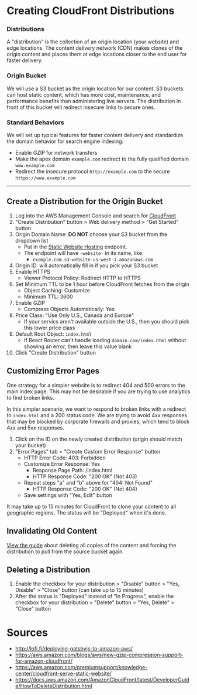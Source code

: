 # Creating CloudFront Distributions

### Distributions
A "distribution" is the collection of an origin location (your website) and edge locations. The content delivery network (CDN) makes clones of the origin content and places them at edge locations closer to the end user for faster delivery.

### Origin Bucket
We will use a S3 bucket as the origin location for our content. S3 buckets can host static content, which has more cost, maintenance, and performance benefits than administering live servers. The distribution in front of this bucket will redirect insecure links to secure ones.

### Standard Behaviors
We will set up typical features for faster content delivery and standardize the domain behavior for search engine indexing:
  * Enable GZIP for network transfers
  * Make the apex domain `example.com` redirect to the fully qualified domain `www.example.com`
  * Redirect the insecure protocol `http://example.com` to the secure `https://www.example.com`

---

## Create a Distribution for the Origin Bucket
1. Log into the AWS Management Console and search for [CloudFront](https://console.aws.amazon.com/cloudfront/home?#)
1. "Create Distribution" button > Web delivery method > "Get Started" button
1. Origin Domain Name: **DO NOT** choose your S3 bucket from the dropdown list
    * Put in the [Static Website Hosting](./AWS-CLI-Cheatsheet.md#notes-on-static-website-hosting-links) endpoint.
    * The endpoint will have `-website-` in its name, like:
      * `example.com.s3-website-us-west-1.amazonaws.com`
1. Origin ID: will automatically fill in if you pick your S3 bucket
1. Enable HTTPS
    * Viewer Protocol Policy: Redirect HTTP to HTTPS
1. Set Minimum TTL to be 1 hour before CloudFront fetches from the origin
    * Object Caching: Customize
    * Minimum TTL: 3600
1. Enable GZIP
    * Compress Objects Automatically: Yes
1. Price Class: "Use Only U.S., Canada and Europe"
    * If your servics aren't available outside the U.S., then you should pick this lower price class
1. Default Root Object: `index.html`
    * If React Router can't handle loading `domain.com/index.html` without showing an error, then leave this value blank
1. Click "Create Distribution" button

## Customizing Error Pages
One strategy for a simpler website is to redirect 404 and 500 errors to the main index page. This may not be desirable if you are trying to use analytics to find broken links.

In this simpler scenario, we want to respond to broken links with a redirect to `index.html` and a 200 status code. We are trying to avoid 4xx responses that may be blocked by corporate firewalls and proxies, which tend to block 4xx and 5xx responses.

1. Click on the ID on the newly created distribution (origin should match your bucket)
2. "Error Pages" tab > "Create Custom Error Response" button
    * HTTP Error Code: 403: Forbidden
    * Customize Error Response: Yes
      * Response Page Path: /index.html
      * HTTP Response Code: "200 OK" (Not 403)
    * Repeat steps "a" and "b" above for "404: Not Found"
      * HTTP Response Code: "200 OK" (Not 404)
    * Save settings with "Yes, Edit" button

 It may take up to 15 minutes for CloudFront to clone your content to all geographic regions. The status will be "Deployed" when it's done.

## Invalidating Old Content
[View the guide](./Invalidating-Old-Data-on-Cloudfront.md) about deleting all copies of the content and forcing the distribution to pull from the source bucket again.

## Deleting a Distribution
1. Enable the checkbox for your distribution > "Disable" button > "Yes, Disable" > "Close" button (can take up to 15 minutes)
2. After the status is "Deployed" instead of "In Progress", enable the checkbox for your distribution > "Delete" button > "Yes, Delete" > "Close" button

# Sources
  * http://lofi.fi/deploying-gatsbyjs-to-amazon-aws/
  * https://aws.amazon.com/blogs/aws/new-gzip-compression-support-for-amazon-cloudfront/
  * https://aws.amazon.com/premiumsupport/knowledge-center/cloudfront-serve-static-website/
  * https://docs.aws.amazon.com/AmazonCloudFront/latest/DeveloperGuide/HowToDeleteDistribution.html

